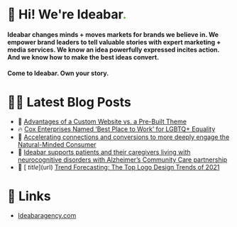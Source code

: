 # 👋 Hi! We're Ideabar<span style="color:#6bbe4a">.</span>

#### Ideabar changes minds + moves markets for brands we believe in. We empower brand leaders to tell valuable stories with expert marketing + media services. We know an idea powerfully expressed incites action. And we know how to make the best ideas convert.
#### Come to Ideabar. Own your story.

# 👩‍💻  Latest Blog Posts
<!-- BLOG-POST-LIST:START -->
 * 💯 [  Advantages of a Custom Website vs. a Pre-Built Theme](https://ideabaragency.com/advantages-of-a-custom-website-vs-a-pre-built-theme/)
 * 🔥 [  Cox Enterprises Named ‘Best Place to Work’ for LGBTQ+ Equality](https://ideabaragency.com/cox-enterprises-named-best-place-to-work-for-lgbtq-equality/)
 * 💫 [  Accelerating connections and conversions to more deeply engage the Natural-Minded Consumer](https://ideabaragency.com/accelerating-connections-and-conversions-to-more-deeply-engage-the-natural-minded-consumer/)
 * 🚀 [  Ideabar supports patients and their caregivers living with neurocognitive disorders with Alzheimer’s Community Care partnership](https://ideabaragency.com/alzheimers-community-care-partnership/)
 * 🌮 [  $title]($url) [  Trend Forecasting: The Top Logo Design Trends of 2021](https://ideabaragency.com/trend-forecasting-the-top-logo-design-trends-of-2021/)<!-- BLOG-POST-LIST:END -->

# 🔗  Links
- [Ideabaragency.com](https://ideabaragency.com)
